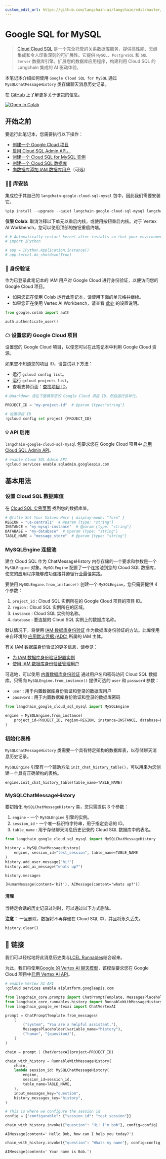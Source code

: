 ```yaml
---
custom_edit_url: https://github.com/langchain-ai/langchain/edit/master/docs/docs/integrations/memory/google_sql_mysql.ipynb
---
```


# Google SQL for MySQL

> [Cloud Cloud SQL](https://cloud.google.com/sql) 是一个完全托管的关系数据库服务，提供高性能、无缝集成和令人印象深刻的可扩展性。它提供 `MySQL`、`PostgreSQL` 和 `SQL Server` 数据库引擎。扩展您的数据库应用程序，构建利用 Cloud SQL 的 Langchain 集成的 AI 驱动体验。

本笔记本介绍如何使用 `Google Cloud SQL for MySQL` 通过 `MySQLChatMessageHistory` 类存储聊天消息历史记录。

在 [GitHub](https://github.com/googleapis/langchain-google-cloud-sql-mysql-python/) 上了解更多关于该包的信息。

[![Open In Colab](https://colab.research.google.com/assets/colab-badge.svg)](https://colab.research.google.com/github/googleapis/langchain-google-cloud-sql-mysql-python/blob/main/docs/chat_message_history.ipynb)

## 开始之前

要运行此笔记本，您需要执行以下操作：

 * [创建一个 Google Cloud 项目](https://developers.google.com/workspace/guides/create-project)
 * [启用 Cloud SQL Admin API。](https://console.cloud.google.com/marketplace/product/google/sqladmin.googleapis.com)
 * [创建一个 Cloud SQL for MySQL 实例](https://cloud.google.com/sql/docs/mysql/create-instance)
 * [创建一个 Cloud SQL 数据库](https://cloud.google.com/sql/docs/mysql/create-manage-databases)
 * [向数据库添加 IAM 数据库用户](https://cloud.google.com/sql/docs/mysql/add-manage-iam-users#creating-a-database-user)（可选）

### 🦜🔗 库安装
集成位于其自己的 `langchain-google-cloud-sql-mysql` 包中，因此我们需要安装它。

```python
%pip install --upgrade --quiet langchain-google-cloud-sql-mysql langchain-google-vertexai
```

**仅限 Colab:** 取消注释以下单元以重启内核，或使用按钮重启内核。对于 Vertex AI Workbench，您可以使用顶部的按钮重启终端。

```python
# # Automatically restart kernel after installs so that your environment can access the new packages
# import IPython

# app = IPython.Application.instance()
# app.kernel.do_shutdown(True)
```

### 🔐 身份验证
作为已登录此笔记本的 IAM 用户对 Google Cloud 进行身份验证，以便访问您的 Google Cloud 项目。

* 如果您正在使用 Colab 运行此笔记本，请使用下面的单元格并继续。
* 如果您正在使用 Vertex AI Workbench，请查看 [此处](https://github.com/GoogleCloudPlatform/generative-ai/tree/main/setup-env) 的设置说明。


```python
from google.colab import auth

auth.authenticate_user()
```

### ☁ 设置您的 Google Cloud 项目
设置您的 Google Cloud 项目，以便您可以在此笔记本中利用 Google Cloud 资源。

如果您不知道您的项目 ID，请尝试以下方法：

* 运行 `gcloud config list`。
* 运行 `gcloud projects list`。
* 查看支持页面：[查找项目 ID](https://support.google.com/googleapi/answer/7014113)。

```python
# @markdown 请在下面填写您的 Google Cloud 项目 ID，然后运行该单元。

PROJECT_ID = "my-project-id"  # @param {type:"string"}

# 设置项目 ID
!gcloud config set project {PROJECT_ID}
```

### 💡 API 启用
`langchain-google-cloud-sql-mysql` 包要求您在 Google Cloud 项目中 [启用 Cloud SQL Admin API](https://console.cloud.google.com/flows/enableapi?apiid=sqladmin.googleapis.com)。

```python
# enable Cloud SQL Admin API
!gcloud services enable sqladmin.googleapis.com
```

## 基本用法

### 设置 Cloud SQL 数据库值
在 [Cloud SQL 实例页面](https://console.cloud.google.com/sql?_ga=2.223735448.2062268965.1707700487-2088871159.1707257687) 找到您的数据库值。

```python
# @title Set Your Values Here { display-mode: "form" }
REGION = "us-central1"  # @param {type: "string"}
INSTANCE = "my-mysql-instance"  # @param {type: "string"}
DATABASE = "my-database"  # @param {type: "string"}
TABLE_NAME = "message_store"  # @param {type: "string"}
```

### MySQLEngine 连接池

建立 Cloud SQL 作为 ChatMessageHistory 内存存储的一个要求和参数是一个 `MySQLEngine` 对象。`MySQLEngine` 配置了一个连接池到您的 Cloud SQL 数据库，使您的应用程序能够成功连接并遵循行业最佳实践。

要使用 `MySQLEngine.from_instance()` 创建一个 `MySQLEngine`，您只需要提供 4 个参数：

1. `project_id` : Cloud SQL 实例所在的 Google Cloud 项目的项目 ID。
1. `region` : Cloud SQL 实例所在的区域。
1. `instance` : Cloud SQL 实例的名称。
1. `database` : 要连接的 Cloud SQL 实例上的数据库名称。

默认情况下，将使用 [IAM 数据库身份验证](https://cloud.google.com/sql/docs/mysql/iam-authentication#iam-db-auth) 作为数据库身份验证的方法。此库使用来自环境的 [应用默认凭据 (ADC)](https://cloud.google.com/docs/authentication/application-default-credentials) 所属的 IAM 主体。

有关 IAM 数据库身份验证的更多信息，请参见：

* [为 IAM 数据库身份验证配置实例](https://cloud.google.com/sql/docs/mysql/create-edit-iam-instances)
* [使用 IAM 数据库身份验证管理用户](https://cloud.google.com/sql/docs/mysql/add-manage-iam-users)

可选地，可以使用 [内置数据库身份验证](https://cloud.google.com/sql/docs/mysql/built-in-authentication) 通过用户名和密码访问 Cloud SQL 数据库。只需向 `MySQLEngine.from_instance()` 提供可选的 `user` 和 `password` 参数：

* `user` : 用于内置数据库身份验证和登录的数据库用户
* `password` : 用于内置数据库身份验证和登录的数据库密码



```python
from langchain_google_cloud_sql_mysql import MySQLEngine

engine = MySQLEngine.from_instance(
    project_id=PROJECT_ID, region=REGION, instance=INSTANCE, database=DATABASE
)
```

### 初始化表格
`MySQLChatMessageHistory` 类需要一个具有特定架构的数据库表，以存储聊天消息历史记录。

`MySQLEngine` 引擎有一个辅助方法 `init_chat_history_table()`，可以用来为您创建一个具有正确架构的表格。

```python
engine.init_chat_history_table(table_name=TABLE_NAME)
```

### MySQLChatMessageHistory

要初始化 `MySQLChatMessageHistory` 类，您只需提供 3 个参数：

1. `engine` - 一个 `MySQLEngine` 引擎的实例。
1. `session_id` - 一个唯一标识符字符串，用于指定会话的 ID。
1. `table_name` : 用于存储聊天消息历史记录的 Cloud SQL 数据库中的表名。


```python
from langchain_google_cloud_sql_mysql import MySQLChatMessageHistory

history = MySQLChatMessageHistory(
    engine, session_id="test_session", table_name=TABLE_NAME
)
history.add_user_message("hi!")
history.add_ai_message("whats up?")
```


```python
history.messages
```



```output
[HumanMessage(content='hi!'), AIMessage(content='whats up?')]
```


#### 清理
当特定会话的历史记录过时时，可以通过以下方式删除。

**注意：** 一旦删除，数据将不再存储在 Cloud SQL 中，并且将永久丢失。


```python
history.clear()
```

## 🔗 链接

我们可以轻松地将此消息历史类与[LCEL Runnables](/docs/how_to/message_history)结合起来。

为此，我们将使用[Google 的 Vertex AI 聊天模型](/docs/integrations/chat/google_vertex_ai_palm)，该模型要求您在 Google Cloud 项目中[启用 Vertex AI API](https://console.cloud.google.com/flows/enableapi?apiid=aiplatform.googleapis.com)。

```python
# enable Vertex AI API
!gcloud services enable aiplatform.googleapis.com
```

```python
from langchain_core.prompts import ChatPromptTemplate, MessagesPlaceholder
from langchain_core.runnables.history import RunnableWithMessageHistory
from langchain_google_vertexai import ChatVertexAI
```

```python
prompt = ChatPromptTemplate.from_messages(
    [
        ("system", "You are a helpful assistant."),
        MessagesPlaceholder(variable_name="history"),
        ("human", "{question}"),
    ]
)

chain = prompt | ChatVertexAI(project=PROJECT_ID)
```

```python
chain_with_history = RunnableWithMessageHistory(
    chain,
    lambda session_id: MySQLChatMessageHistory(
        engine,
        session_id=session_id,
        table_name=TABLE_NAME,
    ),
    input_messages_key="question",
    history_messages_key="history",
)
```

```python
# This is where we configure the session id
config = {"configurable": {"session_id": "test_session"}}
```

```python
chain_with_history.invoke({"question": "Hi! I'm bob"}, config=config)
```

```output
AIMessage(content=' Hello Bob, how can I help you today?')
```

```python
chain_with_history.invoke({"question": "Whats my name"}, config=config)
```

```output
AIMessage(content=' Your name is Bob.')
```